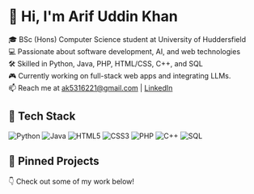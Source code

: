 # 👋 Hi, I'm Arif Uddin Khan

🎓 BSc (Hons) Computer Science student at University of Huddersfield  
💻 Passionate about software development, AI, and web technologies  
🛠️ Skilled in Python, Java, PHP, HTML/CSS, C++, and SQL  
🎮 Currently working on full-stack web apps and integrating LLMs.  
📫 Reach me at ak5316221@gmail.com | [LinkedIn](https://www.linkedin.com/in/arif-u-k)

## 🧰 Tech Stack
![Python](https://img.shields.io/badge/Python-3776AB?style=flat&logo=python&logoColor=white)
![Java](https://img.shields.io/badge/Java-007396?style=flat&logo=java&logoColor=white)
![HTML5](https://img.shields.io/badge/HTML5-E34F26?style=flat&logo=html5&logoColor=white)
![CSS3](https://img.shields.io/badge/CSS3-1572B6?style=flat&logo=css3&logoColor=white)
![PHP](https://img.shields.io/badge/PHP-777BB4?style=flat&logo=php&logoColor=white)
![C++](https://img.shields.io/badge/C++-00599C?style=flat&logo=c%2B%2B&logoColor=white)
![SQL](https://img.shields.io/badge/SQL-4479A1?style=flat&logo=mysql&logoColor=white)


## 📌 Pinned Projects
👇 Check out some of my work below!
